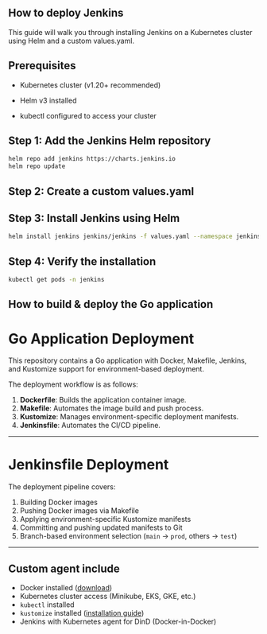## How to deploy Jenkins

This guide will walk you through installing Jenkins on a Kubernetes cluster using Helm and a custom values.yaml.

## **Prerequisites**

* Kubernetes cluster (v1.20+ recommended)

* Helm v3 installed

* kubectl configured to access your cluster

## Step 1: Add the Jenkins Helm repository

```bash
helm repo add jenkins https://charts.jenkins.io
helm repo update
```
## Step 2: Create a custom values.yaml

## Step 3: Install Jenkins using Helm

```bash
helm install jenkins jenkins/jenkins -f values.yaml --namespace jenkins --create-namespace
```
## Step 4: Verify the installation
```bash
kubectl get pods -n jenkins
```
## How to build & deploy the Go application

# Go Application Deployment

This repository contains a Go application with Docker, Makefile, Jenkins, and Kustomize support for environment-based deployment.

The deployment workflow is as follows:

1. **Dockerfile**: Builds the application container image.  
2. **Makefile**: Automates the image build and push process.  
3. **Kustomize**: Manages environment-specific deployment manifests.  
4. **Jenkinsfile**: Automates the CI/CD pipeline.

---
# Jenkinsfile Deployment


The deployment pipeline covers:

1. Building Docker images  
2. Pushing Docker images via Makefile  
3. Applying environment-specific Kustomize manifests  
4. Committing and pushing updated manifests to Git  
5. Branch-based environment selection (`main` → `prod`, others → `test`)

---

## Custom agent include 

- Docker installed ([download](https://www.docker.com/get-started))  
- Kubernetes cluster access (Minikube, EKS, GKE, etc.)  
- `kubectl` installed  
- `kustomize` installed ([installation guide](https://kubectl.docs.kubernetes.io/installation/kustomize/))  
- Jenkins with Kubernetes agent for DinD (Docker-in-Docker)  
